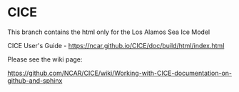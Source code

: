 # CICE

This branch contains the html only for the Los Alamos Sea Ice Model

CICE User's Guide - https://ncar.github.io/CICE/doc/build/html/index.html

Please see the wiki page:

https://github.com/NCAR/CICE/wiki/Working-with-CICE-documentation-on-github-and-sphinx
